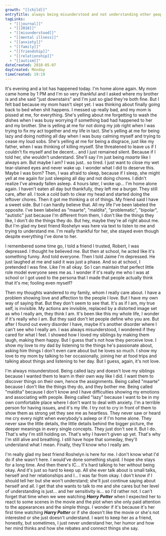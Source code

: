```yaml
---
growth: "[[child]]"
entryTitle: always being misunderstood and not understanding other people
tagLinks:
  - "[[journal]]"
  - "[[2018]]"
  - "[[misunderstood]]"
  - "[[mental illness]]"
  - "[[anxiety]]"
  - "[[family]]"
  - "[[friendship]]"
  - "[[relationship]]"
  - "[[autism]]"
dateCreated: 2018-05-07
dayCreated: Monday
timeCreated: 19:19
---
```

It's evening and a lot has happened today. I'm home alone again. My mom came home by 1 PM and I'm so very thankful and I asked where my brother is and she said "just downstairs" and I'm just so glad they're both fine. But I felt bad because my mom hasn't slept yet. I was thinking about finally going back to bed when shit happens. I messed up really bad, and my mom is pissed at me, for everything. She's yelling about me forgetting to wash the dishes when I was busy worrying if something bad had happened to her and my brother. She is yelling at me for not doing my job right when I was trying to fix my act together and my life in tact. She's yelling at me for being lazy and doing nothing all day when I was busy calming myself and trying to cease my loud sobs. She's yelling at me for being a disgrace, just like my father, when I was thinking of killing myself. She threatened to leave us if I couldn't fix myself and be decent... and I just remained silent. Because if I told her, she wouldn't understand. She'll say I'm just being *maarte* like I always am. But maybe I am? I was just.. so tired. I just want to close my wet tear-stained eyes and never wake up. I wonder what I did to deserve this. Maybe I was born? Then, I was afraid to sleep, because if I sleep, she might yell at me again for just sleeping all day and not doing chores. I didn't realize I've already fallen asleep. 4 hours later, I woke up... I'm home alone again. I haven't eaten all day but thankfully, they left me a burger. They still care, after all. I took a cold bath to clear my head and started doing the leftover chores. Then it got me thinking a ot of things. My friend said I have a sweet side. But I can hardly believe that. All my life I've been labeled the opposite. I've been labeled as "maarte", "maldita", "problematic", "bipolar", "autistic" just because I'm different from them, I don't like the things they like, I don't do the things they do. But hey, maybe they're all right about me. But I'm glad my best friend Roshelyn was here via text to listen to me and trying to understand me. I'm really thankful for her, she stayed even though despite everything I've done to her.

I remembered some time go, I told a friend I trusted, Robert, I was depressed. I thought he believed me. But then at school, he acted like it's something funny. And told everyone. Then I told Jaime I'm depressed. He just laughed at me and said it was just a phase. And so at school, I pretended I was fine. Like I'm all okay. So I can maintain that perfect little role model everyone sees me as. I wonder if it's really me who I was at school or I got used to the persona that I made that people actually think that it's me; fooling even myself?

Then my thoughts wandered to my family, whom I really care about. I have a problem showing love and affection to the people I love. But I have my own way of saying that. But they don't seem to see that. It's as if I am, my true self, is invisible. My actions are invisible, replaced by a distorted image set as who I really am, they think I am. It's been like this my whole life, I wonder if it's really who I am. But they said don't let people define who you are. But after I found out every disorder I have, maybe it's another disorder where I can't see who I really am. I was always misunderstood, I wondered if they cared for what I feel. I showed how I loved my siblings by making them laugh, making them happy. But I guess that's not how they perceive love. I show my love to my dad by listening to the things he's passionate about, asking him things I don't even care about but he loves so much. I show my love to my mom by talking to her occasionally, joining her at food trips and talking about things and listening to her day. But I guess, again, it's not love.

I'm always misunderstood. Being called lazy and doesn't love my siblings because I wanted them to learn in their own way like I did. I want them to discover things on their own, hence the assignments. Being called "maarte" because I don't like the things they do, and they bother me. Being called "maldita" because I don't know and I have difficulties showing my emotions and associating with people. Being called "lazy" because I want to be in my own comfortable place where I don't want to deal with anxiety. I'm a terrible person for having issues, and it's my life. I try not to cry in front of them to show them as strong yet they see me as heartless. They never saw or heard me cry every night when everybody's asleep or if I'm home alone. They never saw the little details, the little details behind the bigger picture, the deeper meanings in every single concepts. They just don't see it. But I do. That's why I'm still holding on. That's why I haven't given up yet. That's why I'm still alive and breathing. I still have hope that someday, they'll understand what I mean. Finally, they'll know who I really am. 

I'm really glad my best friend Roshelyn is here for me. I don't know what I'd do if she wasn't here. I would've done something stupid. I hope she stays for a long time. And then there's IC... it's hard talking to her without being okay. And it's just so hard to keep up. All she ever talk about is small talks, herself and her relationships and I... I was far from okay. I don't know if I should tell her but she won't understand; she'll just continue saying about herself and all. I get that she wants to talk to me and she cares but her level of understanding is just... and her sensitivity is... so I'd rather not. I can't forget that time when we wee watching ***Harry Potter*** when I expected her to react to some scenes in the movie and the plot when she only paid attention to the appearances and the simple things. I wonder if it's because it's her first time watching ***Harry Potter*** or if she doesn't like the movie or she's not interested or she just doesn't understand. I want to keep her as a friend, honestly, but sometimes, I just never understand her, her humor and how her mind thinks and how she rebates and connect things she say. 